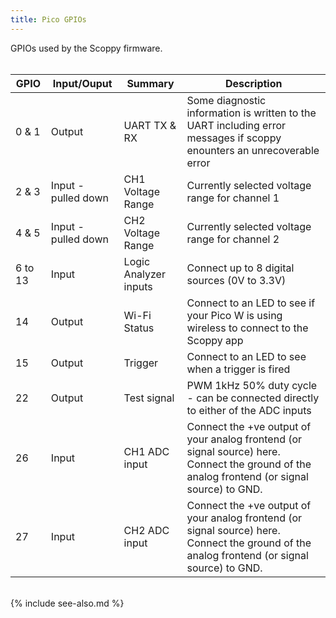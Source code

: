 ```yaml
---
title: Pico GPIOs
---
```


GPIOs used by the Scoppy firmware.
<br><br>

<!--
The Pico and Pico W Scoppy firmware is available in two different GPIO configurations. Choose whichever suits you best. If in doubt just use Default.
The firmware for the each configuration is available [here](../wiki/Installation-&-Getting-Started).

## Default
-->

| GPIO | Input/Ouput | Summary | Description |
| --- | --- | --- | --- |
| 0 & 1 | Output              | UART TX & RX      | Some diagnostic information is written to the UART including error messages if scoppy enounters an unrecoverable error |
| 2 & 3 | Input - pulled down | CH1 Voltage Range | Currently selected voltage range for channel 1 |
| 4 & 5 | Input - pulled down | CH2 Voltage Range | Currently selected voltage range for channel 2 |
| 6 to 13 | Input | Logic Analyzer inputs | Connect up to 8 digital sources (0V to 3.3V) |
| 14    | Output              | Wi-Fi Status | Connect to an LED to see if your Pico W is using wireless to connect to the Scoppy app | 
| 15    | Output              | Trigger | Connect to an LED to see when a trigger is fired | 
| 22    | Output              | Test signal       | PWM 1kHz 50% duty cycle - can be connected directly to either of the ADC inputs
| 26    | Input               | CH1 ADC input         | Connect the +ve output of your analog frontend (or signal source) here. Connect the ground of the analog frontend (or signal source) to GND.
| 27    | Input               | CH2 ADC input         | Connect the +ve output of your analog frontend (or signal source) here. Connect the ground of the analog frontend (or signal source) to GND.

<!--
## FScope

This firmware is configured to work with the [FScope](https://store.fhdm.xyz) range of boards. Feel free to use this if the pinout suits you better than the default.

| GPIO | Input/Ouput | Summary | Description |
| --- | --- | --- | --- |
| 0 & 1 | Output              | UART TX & RX      | Some diagnostic information is written to the UART including error messages if scoppy enounters an unrecoverable error |
| 6 to 13 | Input | Logic Analyzer inputs | Connect up to 8 digital sources (0V to 3.3V) |
| 14    | Output              | Wi-Fi Status | Connect to an LED to see if your Pico W is using wireless to connect to the Scoppy app | 
| 15    | Output              | Trigger | Connect to an LED to see when a trigger is fired | 
| 16    | Output              | Test signal       | PWM 1kHz 50% duty cycle - can be connected directly to either of the ADC inputs
| 18 & 19 | Input - pulled down | CH1 Voltage Range | Currently selected voltage range for channel 1 |
| 20 & 21 | Input - pulled down | CH2 Voltage Range | Currently selected voltage range for channel 2 |
| 26    | Input               | CH1 ADC input         | Connect the +ve output of your analog frontend (or signal source) here. Connect the ground of the analog frontend (or signal source) to GND.
| 28    | Input               | CH2 ADC input         | Connect the +ve output of your analog frontend (or signal source) here. Connect the ground of the analog frontend (or signal source) to GND.
-->

<br>
{% include see-also.md %}
